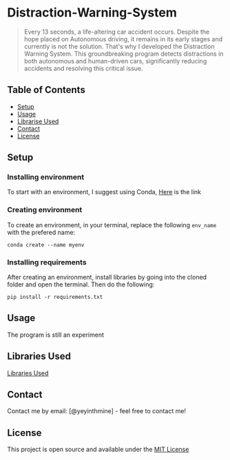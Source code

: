 # Distraction-Warning-System

> Every 13 seconds, a life-altering car accident occurs.
> Despite the hope placed on Autonomous driving, it remains in its early stages and currently is not the solution. 
> That's why I developed the Distraction Warning System.
> This groundbreaking program detects distractions in both autonomous and human-driven cars, significantly
> reducing accidents and resolving this critical issue. 

<!-- add screenshots later. -->

## Table of Contents
* [Setup](#setup)
* [Usage](#usage)
* [Librarise Used](#libraries-used)
* [Contact](#contact)
* [License](#license)


## Setup

### Installing environment
To start with an environment, I suggest using Conda, [Here](https://docs.conda.io/projects/conda/en/latest/user-guide/install/windows.html) is the link


### Creating environment
To create an environment, in your terminal, replace the following ```env_name``` with the prefered name:

```conda create --name myenv```


### Installing requirements
After creating an environment, install libraries by going into the cloned folder and open the terminal. Then do the following:

```pip install -r requirements.txt```


## Usage
The program is still an experiment


## Libraries Used
[Libraries Used](https://github.com/Ye-Yint-Nyo-Hmine/Distraction-Warning-System/blob/main/Prereqs/requirements.txt)


## Contact
Contact me by email: [@yeyinthmine] - feel free to contact me!


## License
This project is open source and available under the [MIT License](https://github.com/Ye-Yint-Nyo-Hmine/Distraction-Warning-System/blob/main/LICENSE)
